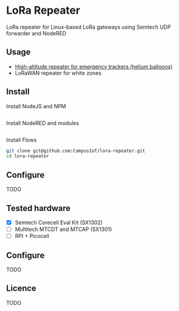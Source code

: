 # LoRa Repeater

LoRa repeater for Linux-based LoRa gateways using Semtech UDP forwarder and NodeRED

## Usage
* [High-altitude repeater for emergency trackers (helium balloons)](https://gricad-gitlab.univ-grenoble-alpes.fr/thingsat/public/-/tree/master/balloons/2021-04-15)
* LoRaWAN repeater for white zones

## Install
Install NodeJS and NPM
```bash

```

Install NodeRED and modules
```bash

```

Install Flows
```bash
git clone git@github.com:CampusIoT/lora-repeater.git
cd lora-repeater
```

## Configure
TODO

## Tested hardware
* [x] Semtech Corecell Eval Kit (SX1302)
* [ ] Multitech MTCDT and MTCAP  (SX1301)
* [ ] RPI + Picocell

## Configure
TODO

## Licence
TODO